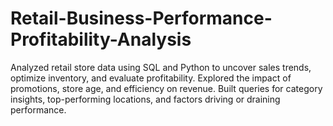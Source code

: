 # Retail-Business-Performance-Profitability-Analysis
Analyzed retail store data using SQL and Python to uncover sales trends, optimize inventory, and evaluate profitability. Explored the impact of promotions, store age, and efficiency on revenue. Built queries for category insights, top-performing locations, and factors driving or draining performance.
